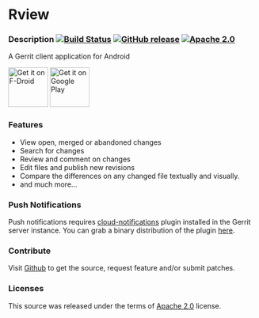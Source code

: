 Rview
=====

### Description [![Build Status](https://github.com/jruesga/rview/workflows/Android%20CI%20Workflow/badge.svg)](https://github.com/jruesga/rview/actions) [![GitHub release](https://img.shields.io/github/release/jruesga/rview.svg)](https://github.com/jruesga/rview/releases/latest) [![Apache 2.0](https://img.shields.io/github/license/jruesga/rview.svg)](http://www.apache.org/licenses/LICENSE-2.0)

A Gerrit client application  for Android

[<img src="https://fdroid.gitlab.io/artwork/badge/get-it-on.png"
     alt="Get it on F-Droid"
     height="80">](https://f-droid.org/packages/com.ruesga.rview/)
[<img src="https://play.google.com/intl/en_us/badges/images/generic/en-play-badge.png"
     alt="Get it on Google Play"
     height="80">](https://play.google.com/store/apps/details?id=com.ruesga.rview)

### Features

* View open, merged or abandoned changes
* Search for changes
* Review and comment on changes
* Edit files and publish new revisions
* Compare the differences on any changed file textually and visually.
* and much more...


### Push Notifications

Push notifications requires [cloud-notifications](https://gerrit.googlesource.com/plugins/cloud-notifications) plugin installed in the Gerrit server instance. You can grab a binary distribution of the plugin [here](https://gerrit-ci.gerritforge.com/job/plugin-cloud-notifications-master/lastStableBuild/).


### Contribute

Visit [Github](https://github.com/jruesga/rview) to get the source, request feature and/or submit patches.


### Licenses

This source was released under the terms of [Apache 2.0](http://www.apache.org/licenses/LICENSE-2.0.html) license.

